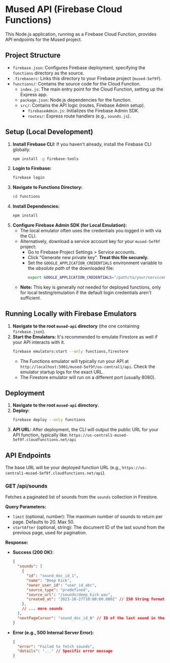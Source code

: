 # Mused API (Firebase Cloud Functions)

This Node.js application, running as a Firebase Cloud Function, provides API endpoints for the Mused project.

## Project Structure

*   `firebase.json`: Configures Firebase deployment, specifying the `functions` directory as the source.
*   `.firebaserc`: Links this directory to your Firebase project (`mused-5ef9f`).
*   `functions/`: Contains the source code for the Cloud Function.
    *   `index.js`: The main entry point for the Cloud Function, setting up the Express app.
    *   `package.json`: Node.js dependencies for the function.
    *   `src/`: Contains the API logic (routes, Firebase Admin setup).
        *   `firebaseAdmin.js`: Initializes the Firebase Admin SDK.
        *   `routes/`: Express route handlers (e.g., `sounds.js`).

## Setup (Local Development)

1.  **Install Firebase CLI:** If you haven't already, install the Firebase CLI globally:
    ```bash
    npm install -g firebase-tools
    ```
2.  **Login to Firebase:**
    ```bash
    firebase login
    ```
3.  **Navigate to Functions Directory:**
    ```bash
    cd functions
    ```
4.  **Install Dependencies:**
    ```bash
    npm install
    ```
5.  **Configure Firebase Admin SDK (for Local Emulation):**
    *   The local emulator often uses the credentials you logged in with via the CLI.
    *   Alternatively, download a service account key for your `mused-5ef9f` project:
        *   Go to Firebase Project Settings > Service accounts.
        *   Click "Generate new private key". **Treat this file securely.**
        *   Set the `GOOGLE_APPLICATION_CREDENTIALS` environment variable to the *absolute path* of the downloaded file:
            ```bash
            export GOOGLE_APPLICATION_CREDENTIALS="/path/to/your/serviceAccountKey.json"
            ```
    *   **Note:** This key is generally *not* needed for deployed functions, only for local testing/emulation if the default login credentials aren't sufficient.

## Running Locally with Firebase Emulators

1.  **Navigate to the root `mused-api` directory** (the one containing `firebase.json`).
2.  **Start the Emulators:** It's recommended to emulate Firestore as well if your API interacts with it.
    ```bash
    firebase emulators:start --only functions,firestore
    ```
    *   The Functions emulator will typically run your API at `http://localhost:5001/mused-5ef9f/us-central1/api`. Check the emulator startup logs for the exact URL.
    *   The Firestore emulator will run on a different port (usually 8080).

## Deployment

1.  **Navigate to the root `mused-api` directory.**
2.  **Deploy:**
    ```bash
    firebase deploy --only functions
    ```
3.  **API URL:** After deployment, the CLI will output the public URL for your API function, typically like: `https://us-central1-mused-5ef9f.cloudfunctions.net/api`

## API Endpoints

The base URL will be your deployed function URL (e.g., `https://us-central1-mused-5ef9f.cloudfunctions.net/api`).

### GET /api/sounds

Fetches a paginated list of sounds from the `sounds` collection in Firestore.

**Query Parameters:**

*   `limit` (optional, number): The maximum number of sounds to return per page. Defaults to 20. Max 50.
*   `startAfter` (optional, string): The document ID of the last sound from the previous page, used for pagination.

**Response:**

*   **Success (200 OK):**
    ```json
    {
      "sounds": [
        {
          "id": "sound_doc_id_1",
          "name": "Deep Kick",
          "owner_user_id": "user_id_abc",
          "source_type": "predefined",
          "source_url": "/sounds/deep_kick.wav",
          "created_at": "2023-10-27T10:00:00.000Z" // ISO String format or null
        },
        // ... more sounds
      ],
      "nextPageCursor": "sound_doc_id_N" // ID of the last sound in the list, or null if no more pages
    }
    ```
*   **Error (e.g., 500 Internal Server Error):**
    ```json
    {
      "error": "Failed to fetch sounds",
      "details": "..." // Specific error message
    }
    ```
